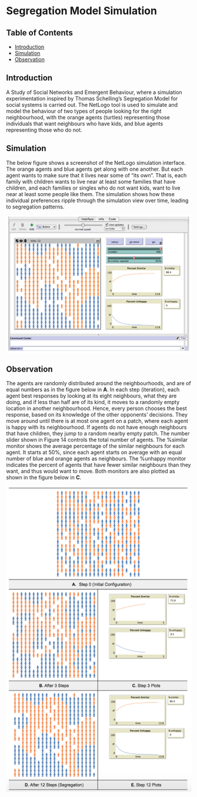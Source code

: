 # Segregation Model Simulation

## Table of Contents
- [Introduction](#intro)
- [Simulation](#simulation)
- [Observation](#observation)


<a id='intro'></a>
## Introduction
A Study of Social Networks and Emergent Behaviour, where a simulation experimentation inspired by Thomas Schelling’s Segregation Model for social systems is carried out. The NetLogo tool is used to simulate and model the behaviour of two types of people looking for the right neighbourhood, with the orange agents (turtles) representing those individuals that want neighbours who have kids, and blue agents representing those who do not.


<a id='simulation'></a>
## Simulation
The below figure shows a screenshot of the NetLogo simulation interface. The orange agents and blue agents get along with one another. But each agent wants to make sure that it lives near some of “its own”. That is, each family with children wants to live near at least some families that have children, and each families or singles who do not want kids, want to live near at least some people like them. The simulation shows how these individual preferences ripple through the simulation view over time, leading to segregation patterns.

![image.png](https://github.com/BayanAlArifi/Segregation_Model_Simulation/blob/master/Figures/fig1.png)


<a id='observation'></a>
## Observation
The agents are randomly distributed around the neighbourhoods, and are of equal numbers as in the figure below in **A**. In each step (iteration), each agent best responses by looking at its eight neighbours, what they are doing, and if less than half are of its kind, it moves to a randomly empty location in another neighbourhood. Hence, every person chooses the best response, based on its knowledge of the
other opponents’ decisions. They move around until there is at most one agent on a patch, where each agent is happy with its neighbourhood. If agents do not have enough neighbours that have children, they jump to a random nearby empty patch. The number slider shown in Figure 14 controls the total number of agents. The %similar monitor shows the average percentage of the similar neighbours for
each agent. It starts at 50%, since each agent starts on average with an equal number of blue and orange agents as neighbours. The %unhappy monitor indicates the percent of agents that have fewer similar neighbours than they want, and thus would want to move. Both monitors are also plotted as shown in the figure below in **C**.

![image.png](https://github.com/BayanAlArifi/Segregation_Model_Simulation/blob/master/Figures/fig2.png)
